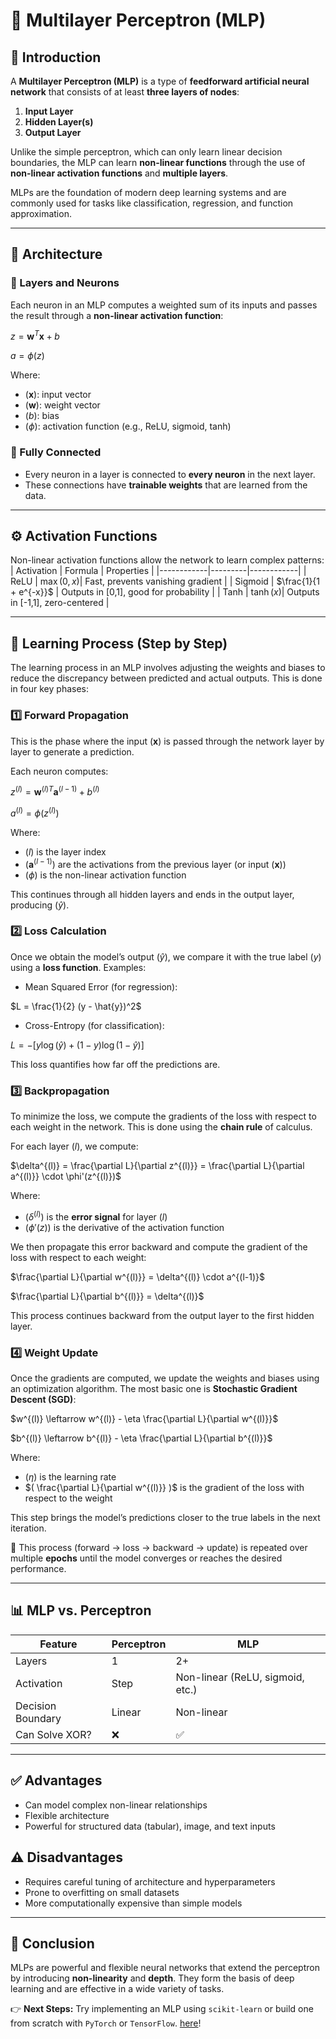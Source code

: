 # 📘 Multilayer Perceptron (MLP)

## 📌 Introduction
A **Multilayer Perceptron (MLP)** is a type of **feedforward artificial neural network** that consists of at least **three layers of nodes**:
1. **Input Layer**
2. **Hidden Layer(s)**
3. **Output Layer**

Unlike the simple perceptron, which can only learn linear decision boundaries, the MLP can learn **non-linear functions** through the use of **non-linear activation functions** and **multiple layers**.

MLPs are the foundation of modern deep learning systems and are commonly used for tasks like classification, regression, and function approximation.

---

## 🧠 Architecture
### 🔹 Layers and Neurons
Each neuron in an MLP computes a weighted sum of its inputs and passes the result through a **non-linear activation function**:

 $z = \mathbf{w}^T \mathbf{x} + b$

 $a = \phi(z)$

Where:
- $( \mathbf{x} )$: input vector
- $( \mathbf{w} )$: weight vector
- $( b )$: bias
- $( \phi )$: activation function (e.g., ReLU, sigmoid, tanh)

### 🔹 Fully Connected
- Every neuron in a layer is connected to **every neuron** in the next layer.
- These connections have **trainable weights** that are learned from the data.

---

## ⚙️ Activation Functions
Non-linear activation functions allow the network to learn complex patterns:
| Activation | Formula | Properties |
|------------|---------|------------|
| ReLU       | $\max(0, x)$| Fast, prevents vanishing gradient |
| Sigmoid    | $\frac{1}{1 + e^{-x}}$ | Outputs in [0,1], good for probability |
| Tanh       | $\tanh(x)$| Outputs in [-1,1], zero-centered |

---

## 🔄 Learning Process (Step by Step)

The learning process in an MLP involves adjusting the weights and biases to reduce the discrepancy between predicted and actual outputs. This is done in four key phases:

### 1️⃣ Forward Propagation
This is the phase where the input $( \mathbf{x} )$ is passed through the network layer by layer to generate a prediction.

Each neuron computes:

$z^{(l)} = \mathbf{w}^{(l)T} \mathbf{a}^{(l-1)} + b^{(l)}$

$a^{(l)} = \phi(z^{(l)})$

Where:
- $( l )$ is the layer index
- $( \mathbf{a}^{(l-1)} )$ are the activations from the previous layer (or input $( \mathbf{x} )$)
- $( \phi )$ is the non-linear activation function

This continues through all hidden layers and ends in the output layer, producing $( \hat{y} )$.

### 2️⃣ Loss Calculation
Once we obtain the model’s output $( \hat{y} )$, we compare it with the true label $( y )$ using a **loss function**. Examples:
- Mean Squared Error (for regression):

 $L = \frac{1}{2} (y - \hat{y})^2$

- Cross-Entropy (for classification):

 $L = -[y \log(\hat{y}) + (1 - y) \log(1 - \hat{y})]$

This loss quantifies how far off the predictions are.

### 3️⃣ Backpropagation
To minimize the loss, we compute the gradients of the loss with respect to each weight in the network. This is done using the **chain rule** of calculus.

For each layer $( l )$, we compute:

 $\delta^{(l)} = \frac{\partial L}{\partial z^{(l)}} = \frac{\partial L}{\partial a^{(l)}} \cdot \phi'(z^{(l)})$

Where:
- $( \delta^{(l)} )$ is the **error signal** for layer $( l )$
- $( \phi'(z) )$ is the derivative of the activation function

We then propagate this error backward and compute the gradient of the loss with respect to each weight:

 $\frac{\partial L}{\partial w^{(l)}} = \delta^{(l)} \cdot a^{(l-1)}$

 $\frac{\partial L}{\partial b^{(l)}} = \delta^{(l)}$

This process continues backward from the output layer to the first hidden layer.

### 4️⃣ Weight Update
Once the gradients are computed, we update the weights and biases using an optimization algorithm. The most basic one is **Stochastic Gradient Descent (SGD)**:

 $w^{(l)} \leftarrow w^{(l)} - \eta \frac{\partial L}{\partial w^{(l)}}$

 $b^{(l)} \leftarrow b^{(l)} - \eta \frac{\partial L}{\partial b^{(l)}}$

Where:
- $( \eta )$ is the learning rate
- $( \frac{\partial L}{\partial w^{(l)}} )$ is the gradient of the loss with respect to the weight

This step brings the model’s predictions closer to the true labels in the next iteration.

🔁 This process (forward → loss → backward → update) is repeated over multiple **epochs** until the model converges or reaches the desired performance.

---

## 📊 MLP vs. Perceptron
| Feature | Perceptron | MLP |
|--------|------------|-----|
| Layers | 1 | 2+ |
| Activation | Step | Non-linear (ReLU, sigmoid, etc.) |
| Decision Boundary | Linear | Non-linear |
| Can Solve XOR? | ❌ | ✅ |

---

## ✅ Advantages
- Can model complex non-linear relationships
- Flexible architecture
- Powerful for structured data (tabular), image, and text inputs

## ⚠️ Disadvantages
- Requires careful tuning of architecture and hyperparameters
- Prone to overfitting on small datasets
- More computationally expensive than simple models

---

## 📌 Conclusion
MLPs are powerful and flexible neural networks that extend the perceptron by introducing **non-linearity** and **depth**. They form the basis of deep learning and are effective in a wide variety of tasks.

👉 **Next Steps:** Try implementing an MLP using `scikit-learn` or build one from scratch with `PyTorch` or `TensorFlow`. [here](/notebooks/01_Supervised_Learning/05_Neural_Networks/02_ML.ipynb)!
